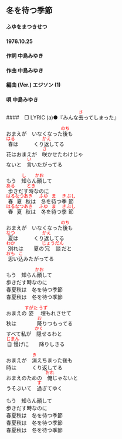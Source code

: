 <style type="text/css">
	ruby{
	    ruby-position: over;
	}
	ruby > rt{font-size: 12px;color:red;}
	p{font:16px;font-size: '楷体'}
</style>
## 冬を待つ季節
#### ふゆをまつきせつ
#### 1976.10.25　　


#### 作詞        中島みゆき
#### 作曲        中島みゆき
#### 編曲 (Ver.) エジソン (1)
#### 唄          中島みゆき
####　□ LYRIC (a)●『みんな<ruby><rb>去</rb><rp>(</rp><rt>さ</rt><rp>)</rp></ruby>ってしまった』

おまえが　いなくなった<ruby><rb>後</rb><rp>(</rp><rt>のち</rt><rp>)</rp></ruby>も  
<ruby><rb>春</rb><rp>(</rp><rt>はる</rt><rp>)</rp></ruby>は　　　くり<ruby><rb>返</rb><rp>(</rp><rt>かえ</rt><rp>)</rp></ruby>してる  
花はおまえが　<ruby><rb>咲</rb><rp>(</rp><rt>さ</rt><rp>)</rp></ruby>かせたわけじゃ  
ないと　<ruby><rb>言</rb><rp>(</rp><rt>い</rt><rp>)</rp></ruby>いたがってる  

もう　<ruby><rb>知</rb><rp>(</rp><rt>し</rt><rp>)</rp></ruby>らん<ruby><rb>顔</rb><rp>(</rp><rt>かお</rt><rp>)</rp></ruby>して  
<ruby><rb>歩</rb><rp>(</rp><rt>ある</rt><rp>)</rp></ruby>きだす<ruby><rb>時</rb><rp>(</rp><rt>とき</rt><rp>)</rp></ruby>なのに  
<ruby><rb>春</rb><rp>(</rp><rt>はる</rt><rp>)</rp></ruby><ruby><rb>夏</rb><rp>(</rp><rt>なつ</rt><rp>)</rp></ruby><ruby><rb>秋</rb><rp>(</rp><rt>あき</rt><rp>)</rp></ruby>は　<ruby><rb>冬</rb><rp>(</rp><rt>ふゆ</rt><rp>)</rp></ruby>を<ruby><rb>待</rb><rp>(</rp><rt>ま</rt><rp>)</rp></ruby>つ<ruby><rb>季</rb><rp>(</rp><rt>き</rt><rp>)</rp></ruby><ruby><rb>節</rb><rp>(</rp><rt>ぶし</rt><rp>)</rp></ruby>  
<ruby><rb>春</rb><rp>(</rp><rt>はる</rt><rp>)</rp></ruby><ruby><rb>夏</rb><rp>(</rp><rt>なつ</rt><rp>)</rp></ruby><ruby><rb>秋</rb><rp>(</rp><rt>あき</rt><rp>)</rp></ruby>は　<ruby><rb>冬</rb><rp>(</rp><rt>ふゆ</rt><rp>)</rp></ruby>を<ruby><rb>待</rb><rp>(</rp><rt>ま</rt><rp>)</rp></ruby>つ<ruby><rb>季</rb><rp>(</rp><rt>き</rt><rp>)</rp></ruby><ruby><rb>節</rb><rp>(</rp><rt>ぶし</rt><rp>)</rp></ruby>  


おまえが　いなくなった<ruby><rb>後</rb><rp>(</rp><rt>のち</rt><rp>)</rp></ruby>も  
<ruby><rb>夏</rb><rp>(</rp><rt>なつ</rt><rp>)</rp></ruby>は　　　くり<ruby><rb>返</rb><rp>(</rp><rt>かえ</rt><rp>)</rp></ruby>してる  
<ruby><rb>別</rb><rp>(</rp><rt>わか</rt><rp>)</rp></ruby>れは　　夏の<ruby><rb>冗談</rb><rp>(</rp><rt>じょうだん</rt><rp>)</rp></ruby>だと  
<ruby><rb>思</rb><rp>(</rp><rt>おも</rt><rp>)</rp></ruby>い<ruby><rb>込</rb><rp>(</rp><rt>こ</rt><rp>)</rp></ruby>みたがってる  

もう　知らん<ruby><rb>顔</rb><rp>(</rp><rt>かお</rt><rp>)</rp></ruby>して  
歩きだす時なのに  
春夏秋は　冬を待つ季節  
春夏秋は　冬を待つ季節  


おまえの<ruby><rb>姿</rb><rp>(</rp><rt>すがた</rt><rp>)</rp></ruby>　<ruby><rb>埋</rb><rp>(</rp><rt>うず</rt><rp>)</rp></ruby>もれさせて  
秋は　　　　<ruby><rb>降</rb><rp>(</rp><rt>お</rt><rp>)</rp></ruby>りつもってる  
すべて私が　<ruby><rb>隠</rb><rp>(</rp><rt>かく</rt><rp>)</rp></ruby>せるわと  
<ruby><rb>自慢</rb><rp>(</rp><rt>じまん</rt><rp>)</rp></ruby>げに　　降りしきる  

おまえが　<ruby><rb>消</rb><rp>(</rp><rt>き</rt><rp>)</rp></ruby>えちまった後も  
時は　　　くり返してる  
おまえのための　<ruby><rb>俺</rb><rp>(</rp><rt>おれ</rt><rp>)</rp></ruby>じゃないと  
うそぶいて　<ruby><rb>過</rb><rp>(</rp><rt>す</rt><rp>)</rp></ruby>ぎてゆく  

もう　知らん顔して  
歩きだす時なのに  
春夏秋は　冬を待つ季節  
春夏秋は　冬を待つ季節  
春夏秋は　冬を待つ季節  
